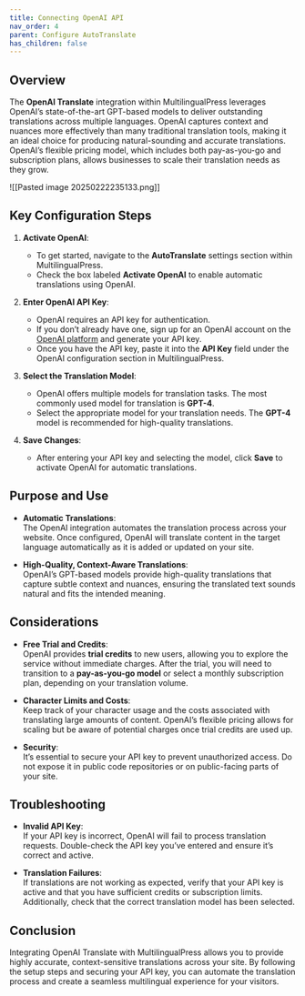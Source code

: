 ```yaml
---
title: Connecting OpenAI API
nav_order: 4
parent: Configure AutoTranslate
has_children: false
---
```

## Overview

The **OpenAI Translate** integration within MultilingualPress leverages OpenAI’s state-of-the-art GPT-based models to deliver outstanding translations across multiple languages. OpenAI captures context and nuances more effectively than many traditional translation tools, making it an ideal choice for producing natural-sounding and accurate translations. OpenAI’s flexible pricing model, which includes both pay-as-you-go and subscription plans, allows businesses to scale their translation needs as they grow.

![[Pasted image 20250222235133.png]]  

## Key Configuration Steps

1. **Activate OpenAI**:
    
    - To get started, navigate to the **AutoTranslate** settings section within MultilingualPress.
    - Check the box labeled **Activate OpenAI** to enable automatic translations using OpenAI.
2. **Enter OpenAI API Key**:
    
    - OpenAI requires an API key for authentication.
    - If you don’t already have one, sign up for an OpenAI account on the [OpenAI platform](https://platform.openai.com/signup) and generate your API key.
    - Once you have the API key, paste it into the **API Key** field under the OpenAI configuration section in MultilingualPress.
3. **Select the Translation Model**:
    
    - OpenAI offers multiple models for translation tasks. The most commonly used model for translation is **GPT-4**.
    - Select the appropriate model for your translation needs. The **GPT-4** model is recommended for high-quality translations.
4. **Save Changes**:
    
    - After entering your API key and selecting the model, click **Save** to activate OpenAI for automatic translations.

## Purpose and Use

- **Automatic Translations**:  
    The OpenAI integration automates the translation process across your website. Once configured, OpenAI will translate content in the target language automatically as it is added or updated on your site.
    
- **High-Quality, Context-Aware Translations**:  
    OpenAI’s GPT-based models provide high-quality translations that capture subtle context and nuances, ensuring the translated text sounds natural and fits the intended meaning.
    

## Considerations

- **Free Trial and Credits**:  
    OpenAI provides **trial credits** to new users, allowing you to explore the service without immediate charges. After the trial, you will need to transition to a **pay-as-you-go model** or select a monthly subscription plan, depending on your translation volume.
    
- **Character Limits and Costs**:  
    Keep track of your character usage and the costs associated with translating large amounts of content. OpenAI’s flexible pricing allows for scaling but be aware of potential charges once trial credits are used up.
    
- **Security**:  
    It’s essential to secure your API key to prevent unauthorized access. Do not expose it in public code repositories or on public-facing parts of your site.
    

## Troubleshooting

- **Invalid API Key**:  
    If your API key is incorrect, OpenAI will fail to process translation requests. Double-check the API key you’ve entered and ensure it’s correct and active.
    
- **Translation Failures**:  
    If translations are not working as expected, verify that your API key is active and that you have sufficient credits or subscription limits. Additionally, check that the correct translation model has been selected.
    

## Conclusion

Integrating OpenAI Translate with MultilingualPress allows you to provide highly accurate, context-sensitive translations across your site. By following the setup steps and securing your API key, you can automate the translation process and create a seamless multilingual experience for your visitors.